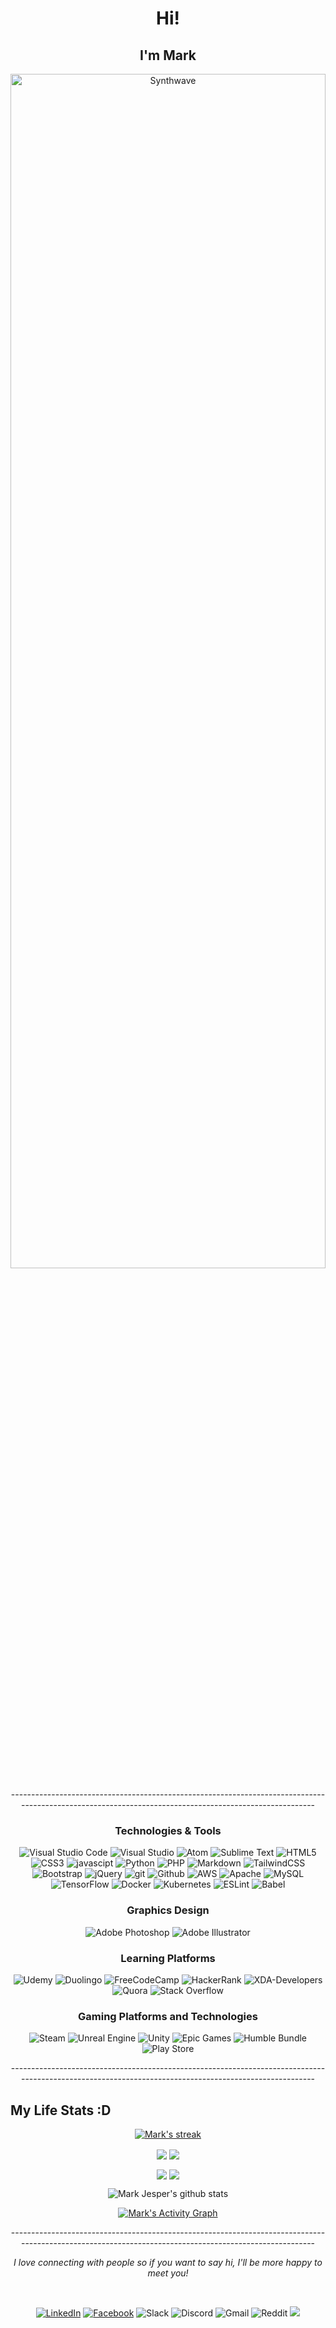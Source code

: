 <h1 align="center"> Hi!</h1>
<h2 align="center"> I'm Mark</h2>
<p align="center"><img src="https://media.giphy.com/media/Gx1X5ETQvwdhzSJTAf/giphy.gif" alt="Synthwave" height="70%" width="100%"></p>

<p align="center">-------------------------------------------------------------------------------------------------------------------------------------------------------</p>

<h3 align="center">Technologies & Tools</h3>

<p align="center">
<img alt="Visual Studio Code" src="https://img.shields.io/badge/Visual Studio Code-0078d7.svg?style=for-the-badge&logo=visual-studio-code&logoColor=white"/>
<img alt="Visual Studio" src="https://img.shields.io/badge/Visual Studio-5C2D91.svg?style=for-the-badge&logo=visual-studio&logoColor=white"/>
<img alt="Atom" src="https://img.shields.io/badge/Atom-%2366595C.svg?style=for-the-badge&logo=atom&logoColor=white"/>
<img alt="Sublime Text" src="https://img.shields.io/badge/sublime_text-%23575757.svg?style=for-the-badge&logo=sublime-text&logoColor=important"/>
<img alt="HTML5" src="https://img.shields.io/badge/html5-%23E34F26.svg?style=for-the-badge&logo=html5&logoColor=white"/>
<img alt="CSS3" src="https://img.shields.io/badge/css3-%231572B6.svg?style=for-the-badge&logo=css3&logoColor=white"/>
<img alt="javascipt" src="https://img.shields.io/badge/javascript-%EED71800.svg?style=for-the-badge&logo=javascript&logoColor=white"/>
<img alt="Python" src="https://img.shields.io/badge/python-%2314354C.svg?style=for-the-badge&logo=python&logoColor=white"/>
<img alt="PHP" src="https://img.shields.io/badge/php-%23777BB4.svg?style=for-the-badge&logo=php&logoColor=white"/>
<img alt="Markdown" src="https://img.shields.io/badge/markdown-%23000000.svg?style=for-the-badge&logo=markdown&logoColor=white"/>
<img alt="TailwindCSS" src="https://img.shields.io/badge/tailwind css-%2338B2AC.svg?style=for-the-badge&logo=tailwind-css&logoColor=white"/>
<img alt="Bootstrap" src="https://img.shields.io/badge/bootstrap-%23563D7C.svg?style=for-the-badge&logo=bootstrap&logoColor=white"/>
<img alt="jQuery" src="https://img.shields.io/badge/jquery-%230769AD.svg?style=for-the-badge&logo=jquery&logoColor=white"/>
<img alt="git" src="https://img.shields.io/badge/GIT-%23E34F26.svg?style=for-the-badge&logo=git&logoColor=white"/>
<img alt="Github" src="https://img.shields.io/badge/github-%23000000.svg?style=for-the-badge&logo=github&logoColor=white"/>
<img alt="AWS" src="https://img.shields.io/badge/AWS-%23FF9900.svg?style=for-the-badge&logo=amazon-aws&logoColor=white"/>
<img alt="Apache" src="https://img.shields.io/badge/apache-%23D42029.svg?style=for-the-badge&logo=apache&logoColor=white"/>
<img alt="MySQL" src="https://img.shields.io/badge/mysql-%2300f.svg?style=for-the-badge&logo=mysql&logoColor=white"/>
<img alt="TensorFlow" src="https://img.shields.io/badge/Tensor Flow-%23FF6F00.svg?style=for-the-badge&logo=TensorFlow&logoColor=white" />
<img alt="Docker" src="https://img.shields.io/badge/docker-%230db7ed.svg?style=for-the-badge&logo=docker&logoColor=white"/>
<img alt="Kubernetes" src="https://img.shields.io/badge/kubernetes-%23326ce5.svg?style=for-the-badge&logo=kubernetes&logoColor=white"/>
<img alt="ESLint" src="https://img.shields.io/badge/ESLint-4B3263?style=for-the-badge&logo=eslint&logoColor=white" />
	<img alt="Babel" src="https://img.shields.io/badge/Babel-F9DC3e?style=for-the-badge&logo=babel&logoColor=black" />
</p>

<h3 align="center">Graphics Design</h3>

<p align="center">
<img alt="Adobe Photoshop" src="https://img.shields.io/badge/adobe photoshop-%2331A8FF.svg?style=for-the-badge&logo=adobephotoshop&logoColor=white"/>
<img alt="Adobe Illustrator" src="https://img.shields.io/badge/adobe illustrator-%23FF9A00.svg?style=for-the-badge&logo=adobeillustrator&logoColor=white"/>
</p>

<h3 align="center">Learning Platforms</h3>

<p align="center">
<img alt="Udemy" src="https://img.shields.io/badge/Udemy-%23EA5252.svg?style=for-the-badge&logo=Udemy&logoColor=white"/>
<img alt="Duolingo" src="https://img.shields.io/badge/Duolingo-%234DC730.svg?style=for-the-badge&logo=Duolingo&logoColor=white"/>
<img alt="FreeCodeCamp" src="https://img.shields.io/badge/Freecodecamp-%23123.svg?&style=for-the-badge&logo=freecodecamp&logoColor=green"/>
<img alt="HackerRank" src="https://img.shields.io/badge/-Hacker rank-2EC866?style=for-the-badge&logo=HackerRank&logoColor=white"/>
<img alt="XDA-Developers" src="https://img.shields.io/badge/XDA--Developers-%23AC6E2F.svg?style=for-the-badge&logo=XDA-Developers&logoColor=white"/>
<img alt="Quora" src="https://img.shields.io/badge/Quora-%23B92B27.svg?style=for-the-badge&logo=Quora&logoColor=white"/>
<img alt="Stack Overflow" src="https://img.shields.io/badge/-Stack overflow-FE7A16?style=for-the-badge&logo=stack-overflow&logoColor=white"
</p>


<h3 align="center">Gaming Platforms and Technologies</h3>
<p align="center">
<img alt="Steam" src="https://img.shields.io/badge/steam-%23000000.svg?style=for-the-badge&logo=steam&logoColor=white"/>
<img alt="Unreal Engine" src="https://img.shields.io/badge/unreal engine-%23313131.svg?style=for-the-badge&logo=unrealengine&logoColor=white"/>
<img alt="Unity" src="https://img.shields.io/badge/unity-%23000000.svg?style=for-the-badge&logo=unity&logoColor=white"/>
<img alt="Epic Games" src="https://img.shields.io/badge/epic games-%23313131.svg?style=for-the-badge&logo=epicgames&logoColor=white"/>
<img alt="Humble Bundle" src="https://img.shields.io/badge/Humble Bundle-%23494F5C.svg?style=for-the-badge&logo=HumbleBundle&logoColor=white"/>
<img alt="Play Store" src="https://img.shields.io/badge/Google_Play-414141?style=for-the-badge&logo=google-play&logoColor=white" />
</p>
<p align="center">-------------------------------------------------------------------------------------------------------------------------------------------------------</p>


<h2>My Life Stats :D</h2>

<p align="center">
   <a href="https://github.com/mark123jesper/github-readme-streak-stats">
        <img title="🔥 Get streak stats for your profile at git.io/streak-stats" alt="Mark's streak" src="https://github-readme-streak-stats.herokuapp.com/?user=mark123jesper&theme=cobalt&hide_border=true&stroke=0000&background=060A0CD0&hide_border=true"/>
    </a>
</p>

<p align="center">
<img align="center" src="https://github-readme-stats.anuraghazra1.vercel.app/api?username=mark123jesper&show_icons=true&include_all_commits=true&theme=material-palenight&hide_border=true&no-bg=true&no-frame=true" /> <img align="center" src="https://github-readme-stats.anuraghazra1.vercel.app/api/top-langs/?username=mark123jesper&layout=compact&theme=material-palenight&hide_border=true&no-bg=true&no-frame=true" />
</p>

<p align="center">
<img align="center" src="https://github-readme-stats.anuraghazra1.vercel.app/api/pin/?username=mark123jesper&repo=github-readme-stats&theme=material-palenight&hide_border=true&no-bg=true&no-frame=true" /> <img align="center" src="https://github-readme-stats.anuraghazra1.vercel.app/api/pin/?username=mark123jesper&repo=mark123jesper.github.io&theme=material-palenight&hide_border=true&no-bg=true&no-frame=true" />
</p>

<p align="center">
<img src="https://hacked-github-stat-trophies-306yvkcfx-mark123jesper.vercel.app/?username=mark123jesper&theme=gruvbox&no-bg=true&no-frame=true&title=Joined2020,Commit,Stars,Repositories,PullRequests,MultipleLang,AllSuperRank,durationYear,Organizations" alt="Mark Jesper's github stats"/>
</p>

<p align="center">
<a href="https://github.com/mark123jesper/github-readme-activity-graph"><img alt="Mark's Activity Graph" src="https://activity-graph.herokuapp.com/graph?username=mark123jesper&bg_color=0D1117&color=5BCDEC&line=5BCDEC&point=FFFFFF&hide_border=true&no-bg=true&no-frame=true" /></a>
</p>

<p align="center">-------------------------------------------------------------------------------------------------------------------------------------------------------</p>

<p align="center"><em>I love connecting with people so if you want to say hi, I'll be more happy to meet you!</em></p>

<br />
<p align="center">
<a href="https://www.linkedin.com/in/mark123jesper"><img alt="LinkedIn" src="https://img.shields.io/badge/linkedin-%230077B5.svg?style=for-the-badge&logo=linkedin&logoColor=white"/></a>
<a href="https://www.facebook.com/mark123jesper"><img alt="Facebook" src="https://img.shields.io/badge/Facebook-%231877F2.svg?style=for-the-badge&logo=Facebook&logoColor=white"/></a>
<img alt="Slack" src="https://img.shields.io/badge/Slack-4A154B?style=for-the-badge&logo=slack&logoColor=white" />
<img alt="Discord" src="https://img.shields.io/badge/Discord-%237289DA.svg?style=for-the-badge&logo=discord&logoColor=white"/>
<img alt="Gmail" src="https://img.shields.io/badge/Gmail-D14836?style=for-the-badge&logo=gmail&logoColor=white" />
<img alt="Reddit" src="https://img.shields.io/badge/Reddit-FF4500?style=for-the-badge&logo=reddit&logoColor=white" />
<a href="https://mark123jesper.github.io/"><img src="https://img.shields.io/badge/website-%230077B5.svg?&style=for-the-badge&logo=circle&logoColor=white"/></a>

</p>
